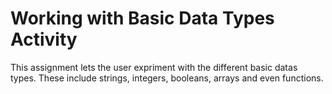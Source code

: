 # Working with Basic Data Types Activity

This assignment lets the user expriment with the different basic datas types. These include strings, integers, booleans, arrays and even functions. 